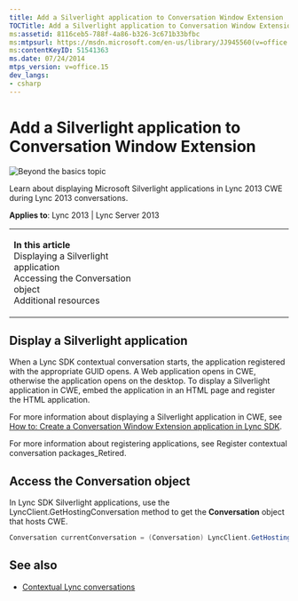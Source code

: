 ```yaml
---
title: Add a Silverlight application to Conversation Window Extension
TOCTitle: Add a Silverlight application to Conversation Window Extension
ms:assetid: 8116ceb5-788f-4a86-b326-3c671b33bfbc
ms:mtpsurl: https://msdn.microsoft.com/en-us/library/JJ945560(v=office.15)
ms:contentKeyID: 51541363
ms.date: 07/24/2014
mtps_version: v=office.15
dev_langs:
- csharp
---
```


# Add a Silverlight application to Conversation Window Extension

![Beyond the basics topic](images/JJ937254.mod_icon_beyondbasics_long(Office.15).png "Beyond the basics topic")

Learn about displaying Microsoft Silverlight applications in Lync 2013 CWE during Lync 2013 conversations.

**Applies to**: Lync 2013 | Lync Server 2013

<table>
<colgroup>
<col style="width: 50%" />
<col style="width: 50%" />
</colgroup>
<tbody>
<tr class="odd">
<td><p><strong>In this article</strong><br />
Displaying a Silverlight application<br />
Accessing the Conversation object<br />
Additional resources</p></td>
<td><p></p>
<p></p></td>
</tr>
</tbody>
</table>

## Display a Silverlight application

When a Lync SDK contextual conversation starts, the application registered with the appropriate GUID opens. A Web application opens in CWE, otherwise the application opens on the desktop. To display a Silverlight application in CWE, embed the application in an HTML page and register the HTML application.

For more information about displaying a Silverlight application in CWE, see [How to: Create a Conversation Window Extension application in Lync SDK](how-to-create-a-conversation-window-extension-application-in-lync-sdk.md).

For more information about registering applications, see Register contextual conversation packages\_Retired.

## Access the Conversation object

In Lync SDK Silverlight applications, use the LyncClient.GetHostingConversation method to get the **Conversation** object that hosts CWE.

```csharp
Conversation currentConversation = (Conversation) LyncClient.GetHostingConversation();
```

## See also

  - [Contextual Lync conversations](contextual-lync-conversations.md)
